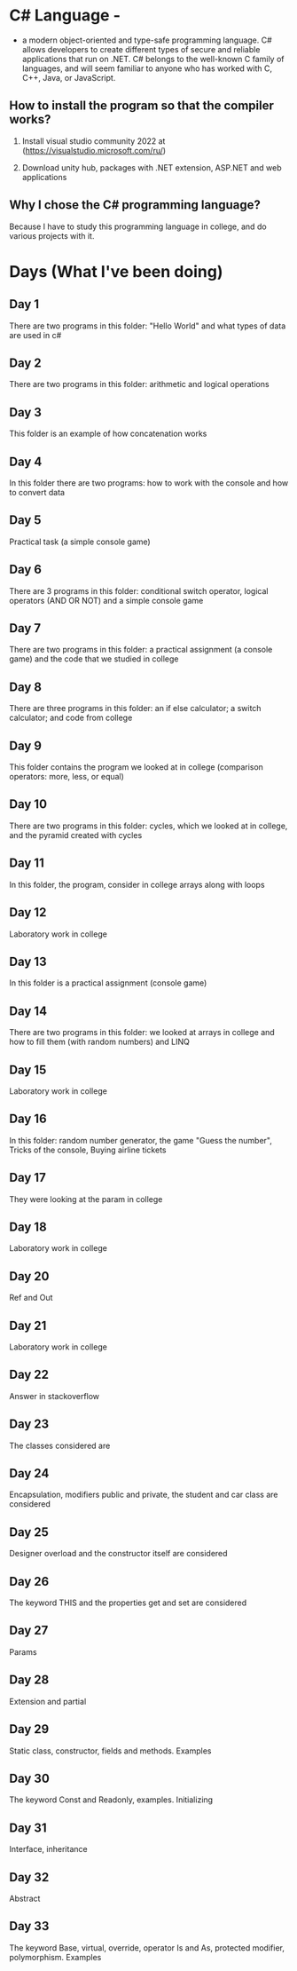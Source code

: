 # C# Language -

- a modern object-oriented and type-safe programming language. C# allows developers to create different types of secure and reliable applications that run on .NET. C# belongs to the well-known C family of languages, and will seem familiar to anyone who has worked with C, C++, Java, or JavaScript. 

## How to install the program so that the compiler works?

1) Install visual studio community 2022 at (https://visualstudio.microsoft.com/ru/) 

2) Download unity hub, packages with .NET extension, ASP.NET and web applications

## Why I chose the C# programming language?

Because I have to study this programming language in college, and do various projects with it. 

# Days (What I've been doing)

## Day 1 

There are two programs in this folder: "Hello World" and what types of data are used in c#

## Day 2 

There are two programs in this folder: arithmetic and logical operations

## Day 3

This folder is an example of how concatenation works

## Day 4 

In this folder there are two programs: how to work with the console and how to convert data

## Day 5 

Practical task (a simple console game)

## Day 6

There are 3 programs in this folder: conditional switch operator, logical operators (AND OR NOT) and a simple console game

## Day 7

There are two programs in this folder: a practical assignment (a console game) and the code that we studied in college

## Day 8

There are three programs in this folder: an if else calculator; a switch calculator; and code from college

## Day 9

This folder contains the program we looked at in college (comparison operators: more, less, or equal)

## Day 10

There are two programs in this folder: cycles, which we looked at in college, and the pyramid created with cycles

## Day 11

In this folder, the program, consider in college arrays along with loops

## Day 12

Laboratory work in college

## Day 13

 In this folder is a practical assignment (console game)

## Day 14

There are two programs in this folder: we looked at arrays in college and how to fill them (with random numbers) and LINQ

## Day 15

Laboratory work in college

## Day 16

In this folder: random number generator, the game "Guess the number", Tricks of the console, Buying airline tickets

## Day 17

They were looking at the param in college

## Day 18 

Laboratory work in college

## Day 20

Ref and Out



## Day 21

Laboratory work in college



## Day 22

Answer in stackoverflow



## Day 23

The classes considered are



## Day 24

Encapsulation, modifiers public and private, the student and car class are considered



## Day 25

Designer overload and the constructor itself are considered 



## Day 26

The keyword THIS and the properties get and set are considered



## Day 27

Params 



## Day 28

Extension and partial



## Day 29

Static class, constructor, fields and methods. Examples



## Day 30

The keyword Const and Readonly, examples. Initializing



## Day 31

Interface, inheritance



## Day 32

Abstract 



## Day 33

The keyword Base, virtual, override, operator Is and As, protected modifier, polymorphism. Examples





